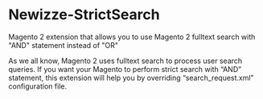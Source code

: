 # Newizze-StrictSearch
Magento 2 extension that allows you to use Magento 2 fulltext search with "AND" statement instead of "OR"

As we all know, Magento 2 uses fulltext search to process user search queries. 
If you want your Magento to perform strict search with “AND” statement, this extension will help you by overriding “search_request.xml” configuration file.
